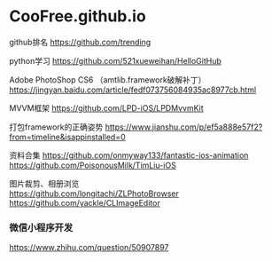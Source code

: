 # CooFree.github.io


github排名 https://github.com/trending

python学习
https://github.com/521xueweihan/HelloGitHub

Adobe PhotoShop CS6 （amtlib.framework破解补丁）
https://jingyan.baidu.com/article/fedf073756084935ac8977cb.html

MVVM框架
https://github.com/LPD-iOS/LPDMvvmKit

打包framework的正确姿势
https://www.jianshu.com/p/ef5a888e57f2?from=timeline&isappinstalled=0

资料合集
https://github.com/onmyway133/fantastic-ios-animation
https://github.com/PoisonousMilk/TimLiu-iOS

图片裁剪、相册浏览<br>
https://github.com/longitachi/ZLPhotoBrowser<br>
https://github.com/yackle/CLImageEditor

### 微信小程序开发
https://www.zhihu.com/question/50907897




